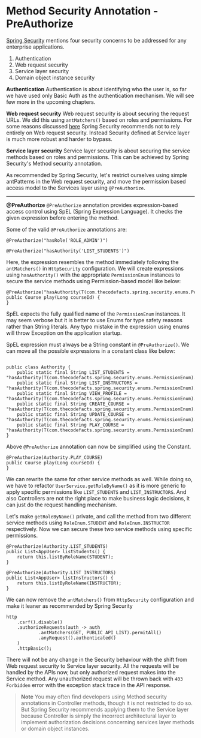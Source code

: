 # Method Security Annotation - PreAuthorize

[Spring Security](https://docs.spring.io/spring-security/reference/servlet/appendix/faq.html#appendix-faq-web-xml) mentions four security concerns to be addressed for any enterprise applications.

1. Authentication
2. Web request security
3. Service layer security
4. Domain object instance security

**Authentication**
Authentication is about identifying who the user is, so far we have used only Basic Auth as the authentication mechanism. We will see few more in the upcoming chapters.

**Web request security**
Web request security is about securing the request URLs. We did this using `antMatchers()` based on roles and permissions. For some reasons discussed [here](https://docs.spring.io/spring-security/reference/servlet/exploits/firewall.html#page-title) Spring Security recommends not to rely entirely on Web request security. Instead Security defined at Service layer is much more robust and harder to bypass.

**Service layer security**
Service layer security is about securing the service methods based on roles and permissions. This can be achieved by Spring Security's Method security annotation.

As recommended by Spring Security, let's restrict ourselves using simple antPatterns in the Web request security, and move the permission based access model to the Services layer using `@PreAuthorize`.

<hr/>

**@PreAuthorize**
`@PreAuthorize` annotation provides expression-based access control using SpEL (Spring Expression Language). It checks the given expression before entering the method.

Some of the valid `@PreAuthorize` annotations are:

`@PreAuthorize("hasRole('ROLE_ADMIN')")`

`@PreAuthorize("hasAuthority('LIST_STUDENTS')")`

Here, the expression resembles the method immediately following the `antMatchers()` in `HttpSecurity` configuration. We will create expressions using `hasAuthority()` with the appropriate `PermissionEnum` instances to secure the service methods using Permission-based model like below:

```
@PreAuthorize("hasAuthority(T(com.thecodefacts.spring.security.enums.PermissionEnum).PLAY_COURSE.name())")  
public Course play(Long courseId) {
}
```

SpEL expects the fully qualified name of the `PermissionEnum` instances. It may seem verbose but it is better to use Enums for type safety reasons rather than String literals. Any typo mistake in the expression using enums will throw Exception on the application startup.

SpEL expression must always be a String constant in `@PreAuthorize()`. We can move all the possible expressions in a constant class like below:

```
  
public class Authority {  
	public static final String LIST_STUDENTS = "hasAuthority(T(com.thecodefacts.spring.security.enums.PermissionEnum).LIST_STUDENTS.name())";  
	public static final String LIST_INSTRUCTORS = "hasAuthority(T(com.thecodefacts.spring.security.enums.PermissionEnum).LIST_INSTRUCTORS.name())";  
	public static final String VIEW_PROFILE = "hasAuthority(T(com.thecodefacts.spring.security.enums.PermissionEnum).VIEW_PROFILE.name())";  
	public static final String CREATE_COURSE = "hasAuthority(T(com.thecodefacts.spring.security.enums.PermissionEnum).CREATE_COURSE.name())";  
	public static final String UPDATE_COURSE = "hasAuthority(T(com.thecodefacts.spring.security.enums.PermissionEnum).UPDATE_COURSE.name())";  
	public static final String PLAY_COURSE = "hasAuthority(T(com.thecodefacts.spring.security.enums.PermissionEnum).PLAY_COURSE.name())";    
}
```

Above `@PreAuthorize` annotation can now be simplified using the Constant.

```
@PreAuthorize(Authority.PLAY_COURSE)  
public Course play(Long courseId) {
}
```

We can rewrite the same for other service methods as well. While doing so, we have to refactor `UserService.getRoleByName()` as it is more generic to apply specific permissions like `LIST_STUDENTS` and `LIST_INSTRUCTORS`. And also Controllers are not the right place to make business logic decisions, it can just do the request handling mechanism.

Let's make `getRoleByName()` private, and call the method from two different service methods using `RoleEnum.STUDENT` and `RoleEnum.INSTRUCTOR` respectively. Now we can secure these two service methods using specific permissions.

```
@PreAuthorize(Authority.LIST_STUDENTS)  
public List<AppUser> listStudents() {  
    return this.listByRoleName(STUDENT);  
}  
  
@PreAuthorize(Authority.LIST_INSTRUCTORS)  
public List<AppUser> listInstructors() {  
    return this.listByRoleName(INSTRUCTOR);  
}
```

We can now remove the `antMatchers()` from `HttpSecurity` configuration and make it leaner as recommended by Spring Security

```
http  
	.csrf().disable()  
	.authorizeRequests(auth -> auth  
	        .antMatchers(GET, PUBLIC_API_LIST).permitAll()  
	        .anyRequest().authenticated()  
	)  
	.httpBasic();
```

There will not be any change in the Security behaviour with the shift from Web request security to Service layer security. All the requests will be handled by the APIs now, but only authorized request makes into the Service method. Any unauthorized request will be thrown back with `403 Forbidden` error with the exception stack trace in the API response.

> **Note**
> You may often find developers using Method security annotations in Controller methods, though it is not restricted to do so. But Spring Security recommends applying them to the Service layer because Controller is simply the incorrect architectural layer to implement authorization decisions concerning services layer methods or domain object instances.